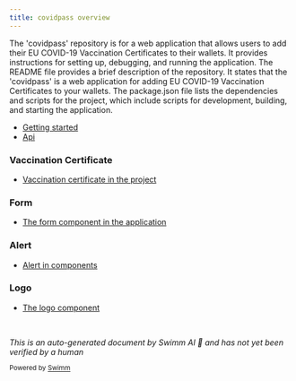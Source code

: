 ```yaml
---
title: covidpass overview
---
```

The 'covidpass' repository is for a web application that allows users to add their EU COVID-19 Vaccination Certificates to their wallets. It provides instructions for setting up, debugging, and running the application. The README file provides a brief description of the repository. It states that the 'covidpass' is a web application for adding EU COVID-19 Vaccination Certificates to your wallets. The package.json file lists the dependencies and scripts for the project, which include scripts for development, building, and starting the application.

- <SwmLink doc-title="Getting started">[Getting started](.swm/getting-started.6mxpd8n1.sw.md)</SwmLink>
- <SwmLink doc-title="Api">[Api](.swm/api.5usfa85i.sw.md)</SwmLink>

### Vaccination Certificate

- <SwmLink doc-title="Vaccination certificate in the project">[Vaccination certificate in the project](.swm/vaccination-certificate-in-the-project.72dgsk54.sw.md)</SwmLink>

### Form

- <SwmLink doc-title="The form component in the application">[The form component in the application](.swm/the-form-component-in-the-application.yzjodvet.sw.md)</SwmLink>

### Alert

- <SwmLink doc-title="Alert in components">[Alert in components](.swm/alert-in-components.1vmkd6f5.sw.md)</SwmLink>

### Logo

- <SwmLink doc-title="The logo component">[The logo component](.swm/the-logo-component.am4auu8u.sw.md)</SwmLink>

&nbsp;

*This is an auto-generated document by Swimm AI 🌊 and has not yet been verified by a human*

<SwmMeta version="3.0.0" repo-id="Z2l0aHViJTNBJTNBY292aWRwYXNzJTNBJTNBc2h1anV1dQ==" repo-name="covidpass"><sup>Powered by [Swimm](/)</sup></SwmMeta>

